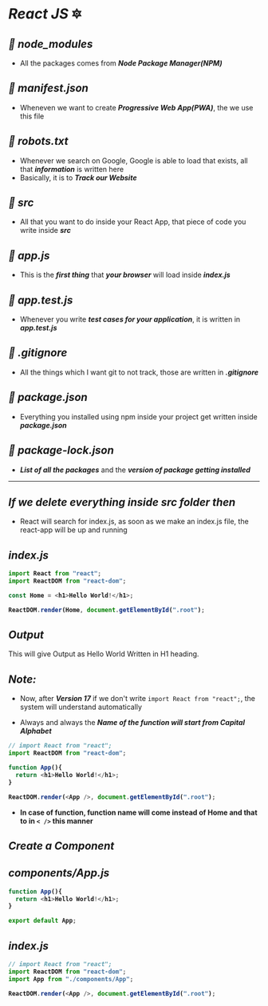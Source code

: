 # _React JS_ 🔯
## _📌 node_modules_
- All the packages comes from **_Node Package Manager(NPM)_**

## _📌 manifest.json_
- Wheneven we want to create **_Progressive Web App(PWA)_**, the we use this file

## _📌 robots.txt_
- Whenever we search on Google, Google is able to load that exists, all that **_information_** is written here
- Basically, it is to **_Track our Website_**

## _📌 src_
- All that you want to do inside your React App, that piece of code you write inside **_src_**

## _📌 app.js_
- This is the **_first thing_** that **_your browser_** will load inside **_index.js_**

## _📌 app.test.js_
- Whenever you write **_test cases for your application_**, it is written in **_app.test.js_**

## _📌 .gitignore_
- All the things which I want git to not track, those are written in **_.gitignore_**

## _📌 package.json_
- Everything you installed using npm inside your project get written inside **_package.json_**

## _📌 package-lock.json_
- **_List of all the packages_** and the **_version of package getting installed_**
---

## _If we delete everything inside src folder then_
 - React will search for index.js, as soon as we make an index.js file, the react-app will be up and running
 
## _index.js_

<b>

```javascript
import React from "react";
import ReactDOM from "react-dom";

const Home = <h1>Hello World!</h1>;

ReactDOM.render(Home, document.getElementById(".root");
```
</b>

## _Output_
This will give Output as Hello World Written in H1 heading.

## _Note:_
- Now, after **_Version 17_** if we don't write `import React from "react";`, the system will understand automatically 

- Always and always the **_Name of the function will start from Capital Alphabet_**

<b>

```javascript
// import React from "react";
import ReactDOM from "react-dom";

function App(){ 
  return <h1>Hello World!</h1>;
}

ReactDOM.render(<App />, document.getElementById(".root");
```

- In case of function, function name will come instead of Home and that to in `< />` this manner
</b>

## _Create a Component_
## _components/App.js_

<b>

```javascript
function App(){ 
  return <h1>Hello World!</h1>;
}

export default App;
```

## _index.js_

```javascript
// import React from "react";
import ReactDOM from "react-dom";
import App from "./components/App";

ReactDOM.render(<App />, document.getElementById(".root");
```
</b>

